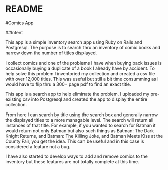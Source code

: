 # README

#Comics App

##Intent

This app is a simple inventory search app using Ruby on Rails and Postgresql. The purpose is to search thru an inventory of comic books and narrow down the number of titles displayed.

I collect comics and one of the problems I have when buying back issues is occasionally buying a duplicate of a book I already have by accident. To help solve this problem I inventoried my collection and created a csv file with over 12,000 titles. This was useful but still a bit time consumming as I would have to flip thru a 300+ page pdf to find an exact title.

This app is a search app to help eliminate the problem. I uploaded my pre-existing csv into Postgresql and created the app to display the entire collection.

From here I can search by title using the search box and generally narrow the displayed titles to a more managable level. The search will return all instances of that title. For example, if you wanted to search for Batman it would return not only Batman but also such things as Batman: The Dark Knight Returns, and Batman: The Killing Joke, and Batman Meets Kiss at the County Fair, you get the idea. This can be useful and in this case is considered a feature not a bug.

I have also started to develop ways to add and remove comics to the inventory but these features are not totally complete at this time.
